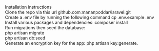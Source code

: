 Installation instructions<br>
Clone the repo via this url github.com:mananpoddar/laravel.git<br>
Create a .env file by running the following command cp .env.example .env<br>
Install various packages and dependencies: composer install<br>
Run migrations then seed the database:<br>
php artisan migrate<br>
php artisan db:seed<br>
Generate an encryption key for the app: php artisan key:generate.
